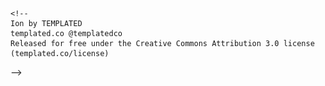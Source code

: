 <!DOCTYPE html>
<html>
    
    <!--
	Ion by TEMPLATED
	templated.co @templatedco
	Released for free under the Creative Commons Attribution 3.0 license (templated.co/license)
-->
<head>
    <link rel='shortcut icon' href='/favicon.ico' type='image/x-icon'/ >
    <title>To Create Dynamic Syllabus Matrix for Virtual Labs Community portal</title>
    <meta http-equiv="content-type" content="text/html; charset=utf-8" />
    <meta name="description" content="" />
    <meta name="keywords" content="" />
    <!--[if lte IE 8]><script src="js/html5shiv.js"></script><![endif]-->
    <script src="/js/jquery.min.js"></script>
    <script src="/js/skel.min.js"></script>
    <script src="/js/skel-layers.min.js"></script>
    <script src="/js/init.js"></script>
    <noscript>
        <link rel="stylesheet" href="/css/skel.css" />
        <link rel="stylesheet" href="/css/style.css" />
        <link rel="stylesheet" href="/css/style-xlarge.css" />
    </noscript>
    <!-- Google Analytics Wing -->
    <script>
  (function(i,s,o,g,r,a,m){i['GoogleAnalyticsObject']=r;i[r]=i[r]||function(){
        (i[r].q=i[r].q||[]).push(arguments)},i[r].l=1*new Date();a=s.createElement(o),
    m=s.getElementsByTagName(o)[0];a.async=1;a.src=g;m.parentNode.insertBefore(a,m)
          })(window,document,'script','https://www.google-analytics.com/analytics.js','ga');

  ga('create', 'UA-80646316-1', 'auto');
    ga('send', 'pageview');

    </script>
    <!-- Google Analytics Wing -->
</head>


	<body id="top">

        <!-- Header -->
<header id="header" class="skel-layers-fixed">
    <h1><a href="/" class="site-title" >WnCC</a></h1>
    <nav id="nav">
        <ul>
            <li><a href="/">Home</a></li>
            <!-- <li><a href="/left-sidebar.html">Left Sidebar</a></li> -->
            
              
                  
              
            
              
                  
                    <li><a class="page-link" href="/events/">Events</a></li>
                  
              
            
              
            
              
            
              
            
              
            
              
                  
                    <li><a class="page-link" href="/itsp-resources/">ITSP</a></li>
                  
              
            
              
            
              
            
              
            
              
                  
                    <li><a class="page-link" href="/showcase/">Showcase</a></li>
                  
              
            
              
                  
              
            
              
                  
                    <li><a class="page-link" href="/soc/">SoC</a></li>
                  
              
            
            <li><a href="/wiki" class="button special">Wiki</a></li>
        </ul>
    </nav>
</header>
        <!-- Use <article></article>inside content to center align content-->
        <!-- Main -->
<section id="main" class="wrapper style1">
    <header class="major">
        <h2>Seasons Of Code</h2>
        <p>
        <span style="font-weight: 500; color: #212121">To Create Dynamic Syllabus Matrix for Virtual Labs Community portal </span>&nbsp;&nbsp;
        
            • Pushpdeep&nbsp;&nbsp;&nbsp;
        
        </p>
    </header>
    <div class="container">
        <div class="row">
            <div class="4u">
                <section>
                    <h3>WnCC - Seasons of Code</h3>
                    <p>Seasons of Code is a programme launched by WnCC along the lines of the Google Summer of Code. It provides one with an opprtunity to learn and participate in a variety of interesting projects under the mentorship of the very best in our institute.</p>
                    <ul class="actions">
                        <li><a href="/soc" class="button alt">Learn More</a></li>
                    </ul>
                </section>
                <hr />
                <section>
                    <h3>List of Projects</h3>
                    <ul class="no-bullets">
                        
                        
                        <li><a class="button small fit-sidebar" href="/soc_projects/10-fossee-scilab-julia.html#nav">Scilab-Julia Interface</a></li>
                        
                        
                        
                        <li><a class="button small fit-sidebar" href="/soc_projects/11-scilab-videoplayer.html#nav">Scilab Video Player</a></li>
                        
                        
                        
                        <li><a class="button small fit-sidebar" href="/soc_projects/12-scilab-server.html#nav">Scilab server</a></li>
                        
                        
                        
                        <li><a class="button small fit-sidebar" href="/soc_projects/13-fossee-xcos.html#nav">Xcos on Web</a></li>
                        
                        
                        
                        <li><a class="button small fit-sidebar" href="/soc_projects/14-fossee-virtul-lab.html#nav">Remote Triggered Virtual Lab</a></li>
                        
                        
                        
                        <li><a class="button small fit-sidebar" href="/soc_projects/15-fossee-toolbox.html#nav">FOSSEE Toolbox Project</a></li>
                        
                        
                        
                        <li><a class="button small fit-sidebar" href="/soc_projects/16-fossee-website.html#nav">Front end development for FOSSEE websites</a></li>
                        
                        
                        
                        <li><a class="button small fit-sidebar" href="/soc_projects/17-fossee-drupal.html#nav">Common Drupal based theme for FOSSEE Websites</a></li>
                        
                        
                        
                        <li><a class="button small fit-sidebar" href="/soc_projects/18-fossee-webhook.html#nav">Web-Hook for Continuous Integration</a></li>
                        
                        
                        
                        <li><a class="button small fit-sidebar" href="/soc_projects/19-fossee-p2pcomm.html#nav">Estabilishing P2P Communication for Education App/Platform</a></li>
                        
                        
                        
                        <li><a class="button small fit-sidebar" href="/soc_projects/20-fossee-openmodelica.html#nav">Develop GUI for OpenModelica using Python</a></li>
                        
                        
                        
                        <li><a class="button small fit-sidebar" href="/soc_projects/21-fossee-SBHS-server-website.html#nav">SBHS Virtual lab server and website</a></li>
                        
                        
                        
                        <li><a class="button small fit-sidebar" href="/soc_projects/22-fossee-ip.html#nav">Image Processing  for Healthcare Research</a></li>
                        
                        
                        
                        <li><a class="button small fit-sidebar disabled" href="#nav" >To Create Dynamic Syllabus Matrix for Virtual Labs Community portal</a></li>
                        
                        
                        
                        <li><a class="button small fit-sidebar" href="/soc_projects/27-fossee-openfoam.html#nav">Revive pythonFlu package for OpenFOAM</a></li>
                        
                        
                        
                        <li><a class="button small fit-sidebar" href="/soc_projects/28-fossee-webdevSpokenTut.html#nav">Website development for Spoken Tutorial project</a></li>
                        
                        
                        
                        <li><a class="button small fit-sidebar" href="/soc_projects/40-smartmouse-arunabh.html#nav">Smart Mouse</a></li>
                        
                        
                        
                        <li><a class="button small fit-sidebar" href="/soc_projects/41-iitbapp-tomar.html#nav">IIT-B App</a></li>
                        
                        
                        
                        <li><a class="button small fit-sidebar" href="/soc_projects/51-rohit-leanflap.html#nav">Learn To Flap</a></li>
                        
                        
                        
                        <li><a class="button small fit-sidebar" href="/soc_projects/53-dhruv-sift.html#nav">SIFT</a></li>
                        
                        
                        
                        <li><a class="button small fit-sidebar" href="/soc_projects/54-meet-camscanner.html#nav">Panorama in Cam-Scanner</a></li>
                        
                        
                        
                        <li><a class="button small fit-sidebar" href="/soc_projects/55-nihal-run.html#nav">Run - Treasure Hunt</a></li>
                        
                        
                        
                        <li><a class="button small fit-sidebar" href="/soc_projects/56-mihir-textbook.html#nav">Interactive textbook for Probability & Statistics</a></li>
                        
                        
                        
                        <li><a class="button small fit-sidebar" href="/soc_projects/62-shashwat-ai.html#nav">Game-playing AI agents</a></li>
                        
                        
                        
                        <li><a class="button small fit-sidebar" href="/soc_projects/90-poisson-riddhish.html#nav">Poisson Solver with Image Editing</a></li>
                        
                        
                        
                        <li><a class="button small fit-sidebar" href="/soc_projects/92-boost-riddhish.html#nav">Adaboost</a></li>
                        
                        
                        
                        <li><a class="button small fit-sidebar" href="/soc_projects/94-BlindSource-riddhish.html#nav">Blind Source Separation</a></li>
                        
                        
                    </ul>
                </section>
            </div>
            <div class="8u skel-cell-important">
                <section >
                    <header class="major">
                        <a id="nav" href="/soc_projects/23-fossee-syllabus.mdown" class="image fit"><img  src="/images/vlabs.png" alt="To Create Dynamic Syllabus Matrix for Virtual Labs Community portal" /></a>
                        <h2 class="post-title" >To Create Dynamic Syllabus Matrix for Virtual Labs Community portal</h2>
                        <p class="post-meta">
                        
                        
                            
                                • Pushpdeep&nbsp;&nbsp;&nbsp;
                            
                        <br/> 
                        • Development<br/>
                        </p>
                        <p class="post-meta" style="color: black">
                        
                        
                            <span style="color: purple; font-weight: 700; font-family: Arial; font-size: 16pt">Application Procedure: </span>
                            
                            <span style="color: purple; font-weight: 300; font-family: Arial; font-size: 14pt">Submit a proposal <a target = "_blank" href="https://docs.google.com/forms/d/e/1FAIpQLSc5ZqQvIgxVK-Tf-uWEKcyCg2BrDM0Iu4QVj5RzoP6Y5TZtNA/viewform">here</a></span>
                            
                            
                        
                        
                            <br/>
                            <span style="color: purple; font-weight: 700; font-family: Arial; font-size: 16pt">Contact the Mentor: </span>
                            
                            <span style="color: purple; font-weight: 300; font-family: Arial; font-size: 14pt">Join the <a target = "_blank" href="https://fossee.slack.com/signup">FOSSEE Slack team</a> using the iitb.ac.in email address.</span>
                            
                        
                        
                            <br/>
                            <span style="color: purple; font-weight: 700; font-family: Arial; font-size: 16pt">Openings: </span>
                            <span style="color: purple; font-weight: 300; font-family: Arial; font-size: 14pt">1 </span>
                        
                        
                            <br/>
                            <span style="color: darkgreen; font-weight: 700; font-family: Arial; font-size: 16pt">Stipend: </span>
                            <span style="color: darkgreen; font-weight: 300; font-family: Arial; font-size: 14pt">INR 40000 </span>
                        
                        </p>
                    </header>
                    <div>
                        To create a web based dynamic syllabus matrix, which can be used for searching the experiments. This results will also be mapped to know the current development status of the virtual labs and if it's deployed and live.

<!--break-->

**Skills Required:** Databases
**Problem statement:** The New community based virtual labs development requires the developed labs to be mapped with the University, Disciplines and Semesters. This will help user to choose an experiment to perform as per his choice.
                    </div>
                    
                    <footer style="margin-bottom: 10em">
                        
                        <a href="/soc_projects/22-fossee-ip.html#nav" class="float-left button small">&larr; Previous project</a> 
                        

                        
                        <a href="/soc_projects/27-fossee-openfoam.html#nav" class="float-right button small">Next project &rarr;</a> 
                        
                        <br><br>
                        <a href="/soc#two" class="button small special float-center"> View all projects</a>
                    </footer>
            </div>
        </div>
    </div>
    
</section>
        <!-- Footer -->
<footer id="footer">
    <div class="container">
        <div class="row double">
            <div class="6u">
                <div class="row collapse-at-2">
                    <div class="6u">
                        <h3><a href="/events">Upcoming Events</a></h3>
                        <ul class="alt">
                            Coming Soon!
                            <!-- <li><a href="#">Nascetur nunc varius</a></li> -->
                        </ul>
                    </div>
                    <div class="6u">
                        <h3><a href="/showcase">Showcase</a></h3>
                        <ul class="alt">
                            
                                <a target="_blank" href="/showcase#Hold The Beat"><li>Hold The Beat- Arpan Banerjee</li></a>
                            
                                <a target="_blank" href="/showcase#J.A.R.V.I.S."><li>J.A.R.V.I.S.- Nihal Singh</li></a>
                            
                                <a target="_blank" href="/showcase#Bellatrix"><li>Bellatrix- Meet Udeshi</li></a>
                            
                        </ul>
                    </div>
                </div>
            </div>
            <div class="6u">
                <h2>The Web and Coding Club</h2>
                <p>We are the coding community of IIT Bombay. WnCC is one of the biggest clubs of IIT Bombay. We believe that every individual should know how to code. Under the aegis of STAB, we carry forward our vision of propagating the enthusiasm for coding in our institute.</p>
                <ul class="icons">
                    <li><a href="https://twitter.com/wncc_iitb" class="icon fa-twitter"><span class="label">Twitter</span></a></li>
                    <li><a href="https://www.facebook.com/wncc.iitb/" class="icon fa-facebook"><span class="label">Facebook</span></a></li>
                    <li><a href="https://stab-iitb.org/wncc" class="icon fa-globe"><span class="label">Instagram</span></a></li>
                </ul>
            </div>
        </div>
        <!-- <ul class="copyright">
            <li>&copy; Untitled. All rights reserved.</li>
            <li>Design: <a href="http://templated.co">TEMPLATED</a></li>
            <li>Images: <a href="http://unsplash.com">Unsplash</a></li>
            <li>Jekyll Template: <a href="http://cloudcannon.com">Cloud Cannon</a></li>
        </ul> -->
    </div>
</footer>


    </body>

</html>
